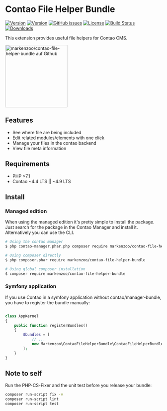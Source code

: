 Contao File Helper Bundle
===============================


[![Version](http://img.shields.io/packagist/v/markenzoo/contao-file-helper-bundle.svg?style=for-the-badge&label=Latest)](http://packagist.org/packages/markenzoo/contao-file-helper-bundle)
[![Version](http://img.shields.io/packagist/php-v/markenzoo/contao-file-helper-bundle.svg?style=for-the-badge&label=PHP)](http://packagist.org/packages/markenzoo/contao-file-helper-bundle)
[![GitHub issues](https://img.shields.io/github/issues/markenzoo/contao-file-helper-bundle?style=for-the-badge&logo=github)](https://github.com/markenzoo/contao-file-helper-bundle/issues)
[![License](http://img.shields.io/packagist/l/markenzoo/contao-file-helper-bundle?style=for-the-badge&label=License)](http://packagist.org/packages/markenzoo/contao-file-helper-bundle)
[![Build Status](http://img.shields.io/travis/markenzoo/contao-file-helper-bundle/master.svg?style=for-the-badge&logo=travis)](https://travis-ci.org/markenzoo/contao-file-helper-bundle)
[![Downloads](http://img.shields.io/packagist/dt/markenzoo/contao-file-helper-bundle?style=for-the-badge&label=Downloads)](http://packagist.org/packages/markenzoo/contao-file-helper-bundle)

This extension provides useful file helpers for Contao CMS.

<p align="left">
  <a href="https://github.com/markenzoo/contao-file-helper-bundle/">
    <img alt="markenzoo/contao-file-helper-bundle auf Github" src="https://raw.githubusercontent.com/markenzoo/contao-file-helper-bundle/master/assets/contao-file-helper-icon.png" width="200">
  </a>
</p>

Features
--------

 - See where file are being included
 - Edit related modules/elements with one click
 - Manage your files in the contao backend
 - View file meta information
 
Requirements
------------

 - PHP >7.1
 - Contao ~4.4 LTS || ~4.9 LTS
 
 
Install
-------

### Managed edition

When using the managed edition it's pretty simple to install the package. Just search for the package in the
Contao Manager and install it. Alternatively you can use the CLI.  

```bash
# Using the contao manager
$ php contao-manager.phar.php composer require markenzoo/contao-file-helper-bundle

# Using composer directly
$ php composer.phar require markenzoo/contao-file-helper-bundle

# Using global composer installation
$ composer require markenzoo/contao-file-helper-bundle
```

### Symfony application

If you use Contao in a symfony application without contao/manager-bundle, you have to register the bundle manually:

```php

class AppKernel
{
    public function registerBundles()
    {
        $bundles = [
            // ...
            new Markenzoo\ContaoFileHelperBundle\ContaoFileHelperBundle()
        ];
    }
}

```

## Note to self

Run the PHP-CS-Fixer and the unit test before you release your bundle:

```bash
composer run-script fix -v
composer run-script lint
composer run-script test
```